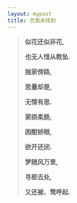 ```yaml
---
layout: mypost
title: 页面未找到
---
```


> **似花还似非花,**
> 
> **也无人惜从教坠.**
> 
> **抛家傍路,**
> 
> **思量却是,**
> 
> **无情有思.**
> 
> **萦损柔肠,**
> 
> **困酣娇眼,**
> 
> **欲开还闭.**
> 
> **梦随风万里,**
> 
> **寻郎去处,**
> 
> **又还被、莺呼起.**
